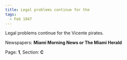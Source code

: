 ```yaml
---  
title: Legal problems continue for the  
tags:  
  - Feb 1947  
---  
```

  
Legal problems continue for the Vicente pirates.  
  
Newspapers: **Miami Morning News or The Miami Herald**  
  
Page: **1**, Section: **C** 
